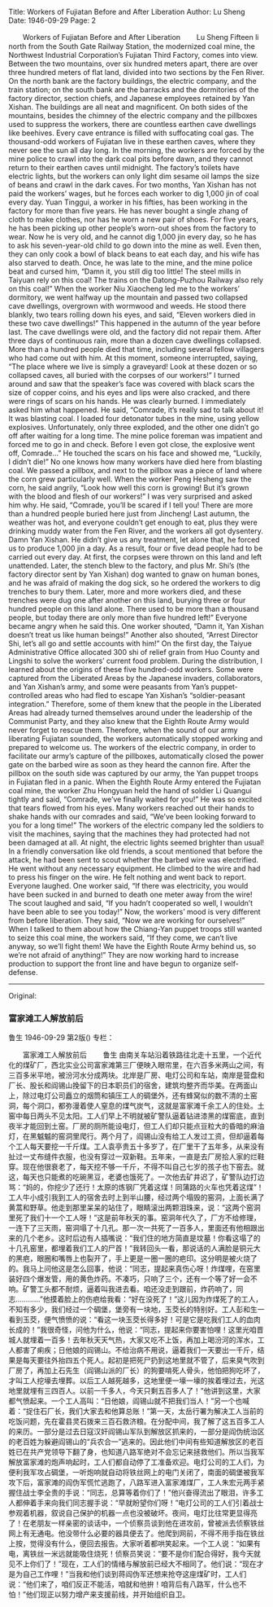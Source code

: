 Title: Workers of Fujiatan Before and After Liberation
Author: Lu Sheng
Date: 1946-09-29
Page: 2

　　Workers of Fujiatan Before and After Liberation
　　Lu Sheng
    Fifteen li north from the South Gate Railway Station, the modernized coal mine, the Northwest Industrial Corporation’s Fujiatan Third Factory, comes into view. Between the two mountains, over six hundred meters apart, there are over three hundred meters of flat land, divided into two sections by the Fen River. On the north bank are the factory buildings, the electric company, and the train station; on the south bank are the barracks and the dormitories of the factory director, section chiefs, and Japanese employees retained by Yan Xishan. The buildings are all neat and magnificent. On both sides of the mountains, besides the chimney of the electric company and the pillboxes used to suppress the workers, there are countless earthen cave dwellings like beehives. Every cave entrance is filled with suffocating coal gas. The thousand-odd workers of Fujiatan live in these earthen caves, where they never see the sun all day long. In the morning, the workers are forced by the mine police to crawl into the dark coal pits before dawn, and they cannot return to their earthen caves until midnight. The factory’s toilets have electric lights, but the workers can only light dim sesame oil lamps the size of beans and crawl in the dark caves. For two months, Yan Xishan has not paid the workers’ wages, but he forces each worker to dig 1,000 jin of coal every day. Yuan Tinggui, a worker in his fifties, has been working in the factory for more than five years. He has never bought a single zhang of cloth to make clothes, nor has he worn a new pair of shoes. For five years, he has been picking up other people’s worn-out shoes from the factory to wear. Now he is very old, and he cannot dig 1,000 jin every day, so he has to ask his seven-year-old child to go down into the mine as well. Even then, they can only cook a bowl of black beans to eat each day, and his wife has also starved to death. Once, he was late to the mine, and the mine police beat and cursed him, “Damn it, you still dig too little! The steel mills in Taiyuan rely on this coal! The trains on the Datong-Puzhou Railway also rely on this coal!” When the worker Niu Xiaocheng led me to the workers’ dormitory, we went halfway up the mountain and passed two collapsed cave dwellings, overgrown with wormwood and weeds. He stood there blankly, two tears rolling down his eyes, and said, “Eleven workers died in these two cave dwellings!” This happened in the autumn of the year before last. The cave dwellings were old, and the factory did not repair them. After three days of continuous rain, more than a dozen cave dwellings collapsed. More than a hundred people died that time, including several fellow villagers who had come out with him. At this moment, someone interrupted, saying, “The place where we live is simply a graveyard! Look at these dozen or so collapsed caves, all buried with the corpses of our workers!” I turned around and saw that the speaker’s face was covered with black scars the size of copper coins, and his eyes and lips were also cracked, and there were rings of scars on his hands. He was clearly burned. I immediately asked him what happened. He said, “Comrade, it’s really sad to talk about it! It was blasting coal. I loaded four detonator tubes in the mine, using yellow explosives. Unfortunately, only three exploded, and the other one didn’t go off after waiting for a long time. The mine police foreman was impatient and forced me to go in and check. Before I even got close, the explosive went off, Comrade…” He touched the scars on his face and showed me, “Luckily, I didn’t die!” No one knows how many workers have died here from blasting coal. We passed a pillbox, and next to the pillbox was a piece of land where the corn grew particularly well. When the worker Peng Hesheng saw the corn, he said angrily, “Look how well this corn is growing! But it’s grown with the blood and flesh of our workers!” I was very surprised and asked him why. He said, “Comrade, you’ll be scared if I tell you! There are more than a hundred people buried here just from Jincheng! Last autumn, the weather was hot, and everyone couldn’t get enough to eat, plus they were drinking muddy water from the Fen River, and the workers all got dysentery. Damn Yan Xishan. He didn’t give us any treatment, let alone that, he forced us to produce 1,000 jin a day. As a result, four or five dead people had to be carried out every day. At first, the corpses were thrown on this land and left unattended. Later, the stench blew to the factory, and plus Mr. Shi’s (the factory director sent by Yan Xishan) dog wanted to gnaw on human bones, and he was afraid of making the dog sick, so he ordered the workers to dig trenches to bury them. Later, more and more workers died, and these trenches were dug one after another on this land, burying three or four hundred people on this land alone. There used to be more than a thousand people, but today there are only more than five hundred left!” Everyone became angry when he said this. One worker shouted, “Damn it, Yan Xishan doesn’t treat us like human beings!” Another also shouted, “Arrest Director Shi, let’s all go and settle accounts with him!” On the first day, the Taiyue Administrative Office allocated 300 shi of relief grain from Huo County and Lingshi to solve the workers’ current food problem. During the distribution, I learned about the origins of these five hundred-odd workers. Some were captured from the Liberated Areas by the Japanese invaders, collaborators, and Yan Xishan’s army, and some were peasants from Yan’s puppet-controlled areas who had fled to escape Yan Xishan’s “soldier-peasant integration.” Therefore, some of them knew that the people in the Liberated Areas had already turned themselves around under the leadership of the Communist Party, and they also knew that the Eighth Route Army would never forget to rescue them. Therefore, when the sound of our army liberating Fujiatan sounded, the workers automatically stopped working and prepared to welcome us. The workers of the electric company, in order to facilitate our army’s capture of the pillboxes, automatically closed the power gate on the barbed wire as soon as they heard the cannon fire. After the pillbox on the south side was captured by our army, the Yan puppet troops in Fujiatan fled in a panic. When the Eighth Route Army entered the Fujiatan coal mine, the worker Zhu Hongyuan held the hand of soldier Li Quangui tightly and said, “Comrade, we’ve finally waited for you!” He was so excited that tears flowed from his eyes. Many workers reached out their hands to shake hands with our comrades and said, “We’ve been looking forward to you for a long time!” The workers of the electric company led the soldiers to visit the machines, saying that the machines they had protected had not been damaged at all. At night, the electric lights seemed brighter than usual! In a friendly conversation like old friends, a scout mentioned that before the attack, he had been sent to scout whether the barbed wire was electrified. He went without any necessary equipment. He climbed to the wire and had to press his finger on the wire. He felt nothing and went back to report. Everyone laughed. One worker said, “If there was electricity, you would have been sucked in and burned to death one meter away from the wire! The scout laughed and said, “If you hadn’t cooperated so well, I wouldn’t have been able to see you today!” Now, the workers’ mood is very different from before liberation. They said, “Now we are working for ourselves!” When I talked to them about how the Chiang-Yan puppet troops still wanted to seize this coal mine, the workers said, “If they come, we can’t live anyway, so we’ll fight them! We have the Eighth Route Army behind us, so we’re not afraid of anything!” They are now working hard to increase production to support the front line and have begun to organize self-defense.



<hr /> 

Original: 


### 富家滩工人解放前后
鲁生
1946-09-29
第2版()
专栏：

　　富家滩工人解放前后
　　鲁生
    由南关车站沿着铁路往北走十五里，一个近代化的煤矿厂，西北实业公司富家滩第三厂便映入眼帘里，在六百多米两山之间，有三百多米平地，被汾河水分成两块。北岸是厂房、电灯公司和车站，南岸是营盘和厂长、股长和阎锡山挽留下的日本职员们的宿舍，建筑均整齐而华美。在两面山上，除过电灯公司矗立的烟筒和镇压工人的碉堡外，还有蜂窝似的数不清的土窑洞，每个洞口，都弥漫着使人窒息的煤气炭气，这就是富家滩千余工人的住处。土窑中每日两头不见太阳。工人们早上不明就被矿警队逼着钻进漆黑的煤窑底，直到夜半才能回到土窑。厂房的厕所能设电灯，但工人们却只能点豆粒大的昏暗的麻油灯，在黑魆魆的窑洞里爬行。两个月了，阎锡山没有给工人发过工资，但却逼着每个工人每天要挖一千斤煤。工人袁亭贵五十多岁了，在厂里干了五年多，从来没有扯过一丈布缝件衣服，也没有穿过一双新鞋。五年来，一直是去厂房拾人家的烂鞋穿。现在他很衰老了，每天挖不够一千斤，不得不叫自己七岁的孩子也下窑去。就这，每天也只能煮的吃碗黑豆，老婆也饿死了。一次他去矿井迟了，矿警队边打边骂：“妈的，你挖少了还行！太原的炼钢厂凭着这煤！同蒲路的火车也凭着这煤”！工人牛小成引我到工人的宿舍去时上到半山腰，经过两个塌毁的窑洞，上面长满了黄蒿和野草。他走到那里呆呆的站住了，眼睛滚出两颗泪珠来，说：“这两个窑洞里死了我们十一个工人呀！”这是前年秋天的事。窑洞年代久了，厂方不给修理，一连下了三天雨，窑洞塌了十几孔。那一次一共死了一百多人，里面还有他相跟出来的几个老乡。这时后边有人插嘴说：“我们住的地方简直是坟墓！你看这塌了的十几孔窑里，都埋着我们工人的尸首！”我转回头一看，那说话的人满脸是铜元大的黑疤，眼圈和嘴唇上也裂开了，手上更是一圈一圈的疤印。这分明是被火烧了的。我马上问他这是怎么回事，他说：“同志，提起来真伤心呀！炸煤哩，在窑里装好四个爆发管，用的黄色炸药。不凑巧，只响了三个，还有一个等了好一会不响。矿警工头都不耐烦，逼着叫我进去看。咱还没走到跟前，炸药响了，同志…………”他摸着脸上的伤疤给我看：“好在没死了！”这儿因为炸煤死了的工人，不知有多少，我们经过一个碉堡，堡旁有一块地，玉茭长的特别好。工人彭和生一看到玉茭，便气愤愤的说：“看这一块玉茭长得多好！可是它是吃我们工人的血肉长成的！”我很奇怪，问他为什么，他说：“同志，提起来你要害怕哩！这里光咱晋城人就埋着一百多！去年秋天天气热，大家又吃不上饭，再加上喝汾河的浑水，工人都害了痢疾；日他娘的阎锡山。不给治病不用说，逼着我们一天要出一千斤，结果是每天要往外抬四五个死人。起初是把死尸扔到这地里就不管了，后来臭气吹到厂房了，再加上石先生（阎锡山派的厂长）的狗要啃死人骨头，他怕把狗吃坏了，才叫工人挖壕去埋葬。以后工人越死越多，这地里便一壕一壕的挨着埋过去，光这地里就埋有三四百人。以前一千多人，今天只剩五百多人了！”他讲到这里，大家都气愤起来。一个工人高叫：“日他娘，阎锡山就不把我们当人！”另一个也喊着：“捉住石厂长，我们大家去和他算总账！”第一天，太岳行署为解决工人当前的吃饭问题，先在霍县灵石拨来三百石救济粮。在分配中间，我了解了这五百多工人的来历。一部分是过去日寇汉奸阎锡山军队到解放区抓来的，一部分是阎伪统治区的老百姓为躲避阎锡山的“兵农合一”逃来的。因此他们中间有些知道解放区的老百姓已在共产党领导下翻了身，也知道八路军绝对不会忘记来拯救他们。所以当我军解放富家滩的炮声响起时，工人们都自动停了工准备欢迎。电灯公司的工人们，为便利我军攻占碉堡，一听炮响就自动将铁丝网上的电门关闭了，南面的碉堡被我军攻下后，富家滩的阎伪军慌忙逃跑了，八路军进入富家滩煤厂，工人朱宏元两手紧握住战士李全贵的手说：“同志，总算等着你们了！”他兴奋得流出了眼泪，许多工人都伸着手来向我们同志握手说：“早就盼望你们呀！”电灯公司的工人们引着战士参观着机器，叙说自己保护的机器一点也没被破坏。夜间，电灯比往常更显得亮了！在老朋友一样亲密的谈话中，一个侦察员谈到他在进攻前，曾被派去侦察铁丝网上有无通电。他没带什么必要的器具便去了。他爬到网前，不得不用手指在铁丝上按，觉得没有什么，便回去报告。大家听着都哄笑起来。一个工人说：“如果有电，离铁丝一米远就能吸住烧死！侦察员笑说：“要不是你们配合得好，我今天就见不上你们了！”现在，工人们的情绪与解放前已经大不相同了。他们说：“现在才是为自己工作哩！”当我和他们谈到蒋阎伪军还想来抢夺这座煤矿时，工人们说：“他们来了，咱们反正不能活，咱就和他拚！咱背后有八路军，什么也不怕！”他们现正以努力增产来支援前线，并开始组织自卫。

